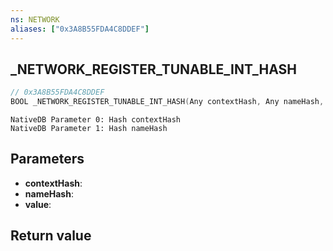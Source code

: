 ```yaml
---
ns: NETWORK
aliases: ["0x3A8B55FDA4C8DDEF"]
---
```

## _NETWORK_REGISTER_TUNABLE_INT_HASH

```c
// 0x3A8B55FDA4C8DDEF
BOOL _NETWORK_REGISTER_TUNABLE_INT_HASH(Any contextHash, Any nameHash, int* value);
```

```
NativeDB Parameter 0: Hash contextHash
NativeDB Parameter 1: Hash nameHash
```

## Parameters
* **contextHash**: 
* **nameHash**: 
* **value**: 

## Return value
